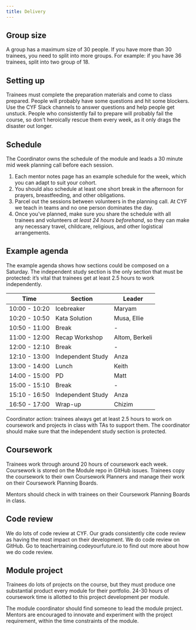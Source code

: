 ```yaml
---
title: Delivery
---
```


## Group size

A group has a maximum size of 30 people. If you have more than 30 trainees, you need to split into more groups. For example: if you have 36 trainees, split into two group of 18.

## Setting up

Trainees must complete the preparation materials and come to class prepared. People will probably have some questions and hit some blockers. Use the CYF Slack channels to answer questions and help people get unstuck. People who consistently fail to prepare will probably fail the course, so don't heroically rescue them every week, as it only drags the disaster out longer.

## Schedule

The Coordinator owns the schedule of the module and leads a 30 minute mid week planning call before each session.

1. Each mentor notes page has an example schedule for the week, which you can adapt to suit your cohort.
2. You should also schedule at least one short break in the afternoon for prayers, breastfeeding, and other obligations.
3. Parcel out the sessions between volunteers in the planning call. At CYF we teach in teams and no one person dominates the day.
4. Once you've planned, make sure you share the schedule with all trainees and volunteers _at least 24 hours beforehand_, so they can make any necessary travel, childcare, religious, and other logistical arrangements.

## Example agenda

The example agenda shows how sections could be composed on a Saturday. The independent study section is the only section that must be protected: it’s vital that trainees get at least 2.5 hours to work independently.

| Time          | Section           | Leader         |
| ------------- | ----------------- | -------------- |
| 10:00 - 10:20 | Icebreaker        | Maryam         |
| 10:20 - 10:50 | Kata Solution     | Musa, Ellie    |
| 10:50 - 11:00 | Break             | -              |
| 11:00 - 12:00 | Recap Workshop    | Altom, Berkeli |
| 12:00 - 12:10 | Break             | -              |
| 12:10 - 13:00 | Independent Study | Anza           |
| 13:00 - 14:00 | Lunch             | Keith          |
| 14:00 - 15:00 | PD                | Matt           |
| 15:00 - 15:10 | Break             | -              |
| 15:10 - 16:50 | Independent Study | Anza           |
| 16:50 - 17:00 | Wrap-up           | Chizim         |

Coordinator action: trainees always get at least 2.5 hours to work on coursework and projects in class with TAs to support them. The coordinator should make sure that the independent study section is protected.

## Coursework

Trainees work through around 20 hours of coursework each week. Coursework is stored on the Module repo in GitHub issues. Trainees copy the coursework to their own Coursework Planners and manage their work on their Coursework Planning Boards.

Mentors should check in with trainees on their Coursework Planning Boards in class.

## Code review

We do lots of code review at CYF. Our grads consistently cite code review as having the most impact on their development. We do code review on GitHub. Go to teachertraining.codeyourfuture.io to find out more about how we do code review.

## Module project

Trainees do lots of projects on the course, but they must produce one substantial product every module for their portfolio. 24-30 hours of coursework time is allotted to this project development per module.

The module coordinator should find someone to lead the module project. Mentors are encouraged to innovate and experiment with the project requirement, within the time constraints of the module.
